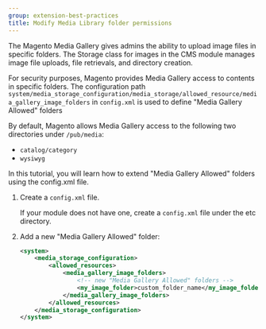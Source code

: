 ```yaml
---
group: extension-best-practices
title: Modify Media Library folder permissions
---
```


The Magento Media Gallery gives admins the ability to upload image files in specific folders. The Storage class for images in the CMS module manages image file uploads, file retrievals, and directory creation.

For security purposes, Magento provides Media Gallery access to contents in specific folders. The configuration path `system/media_storage_configuration/media_storage/allowed_resource/media_gallery_image_folders` in `config.xml` is used to define "Media Gallery Allowed" folders

By default, Magento allows Media Gallery access to the following two directories under `/pub/media`:

*  `catalog/category`
*  `wysiwyg`

In this tutorial, you will learn how to extend "Media Gallery Allowed" folders using the config.xml file.

1. Create a `config.xml` file.

   If your module does not have one, create a `config.xml` file under the etc directory.

1. Add a new "Media Gallery Allowed" folder:

   ```xml
   <system>
       <media_storage_configuration>
           <allowed_resources>
               <media_gallery_image_folders>
                   <!-- new "Media Gallery Allowed" folders -->
                   <my_image_folder>custom_folder_name</my_image_folder>
               </media_gallery_image_folders>
           </allowed_resources>
       </media_storage_configuration>
   </system>
   ```

